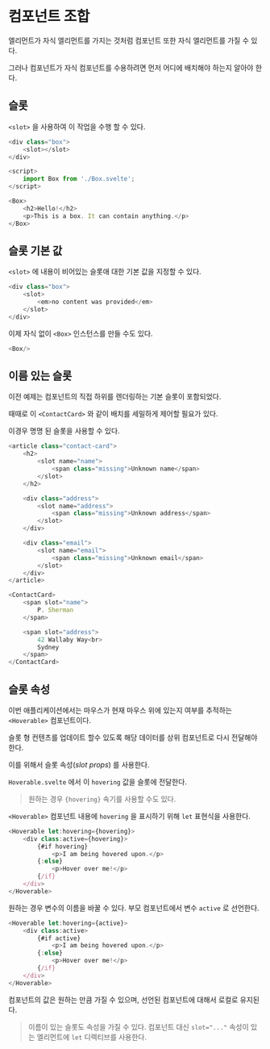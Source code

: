 # 컴포넌트 조합

엘리먼트가 자식 엘리먼트를 가지는 것처럼 컴포넌트 또한 자식 엘리먼트를 가질 수 있다.

그러나 컴포넌트가 자식 컴포넌트를 수용하려면 먼저 어디에 배치해야 하는지 알아야 한다.

## 슬롯

`<slot>` 을 사용하여 이 작업을 수행 할 수 있다.

```javascript
<div class="box">
    <slot></slot>
</div>
```

```javascript
<script>
    import Box from './Box.svelte';
</script>

<Box>
    <h2>Hello!</h2>
    <p>This is a box. It can contain anything.</p>
</Box>
```

## 슬롯 기본 값

`<slot>` 에 내용이 비어있는 슬롯애 대한 기본 값을 지정할 수 있다.

```javascript
<div class="box">
    <slot>
        <em>no content was provided</em>
    </slot>
</div>
```

이제 자식 없이 `<Box>` 인스턴스를 만들 수도 있다.

```javascript
<Box/>
```

## 이름 있는 슬롯

이전 예제는 컴포넌트의 직접 하위를 렌더링하는 기본 슬롯이 포함되었다.

때때로 이 `<ContactCard>` 와 같이 배치를 세밀하게 제어할 필요가 있다.

이경우 명명 된 슬롯을 사용할 수 있다.

```javascript
<article class="contact-card">
    <h2>
        <slot name="name">
            <span class="missing">Unknown name</span>
        </slot>
    </h2>

    <div class="address">
        <slot name="address">
            <span class="missing">Unknown address</span>
        </slot>
    </div>

    <div class="email">
        <slot name="email">
            <span class="missing">Unknown email</span>
        </slot>
    </div>
</article>
```

```javascript
<ContactCard>
    <span slot="name">
        P. Sherman
    </span>

    <span slot="address">
        42 Wallaby Way<br>
        Sydney
    </span>
</ContactCard>
```

## 슬롯 속성

이번 애플리케이션에서는 마우스가 현재 마우스 위에 있는지 여부를 추적하는 `<Hoverable>` 컴포넌트이다.

슬롯 형 컨텐츠를 업데이트 할수 있도록 해당 데이터를 상위 컴포넌트로 다시 전달해야한다.

이를 위해서 슬롯 속성(*slot props*) 를 사용한다.

`Hoverable.svelte` 에서 이 `hovering` 값을 슬롯에 전달한다.

> 원하는 경우 `{hovering}` 속기를 사용할 수도 있다.

`<Hoverable>` 컴포넌트 내용에 `hovering` 을 표시하기 위해 `let` 표현식을 사용한다.

```javascript
<Hoverable let:hovering={hovering}>
    <div class:active={hovering}>
        {#if hovering}
            <p>I am being hovered upon.</p>
        {:else}
            <p>Hover over me!</p>
        {/if}
    </div>
</Hoverable>
```

원하는 경우 변수의 이름을 바꿀 수 있다. 부모 컴포넌트에서 변수 `active` 로 선언한다.

```javascript
<Hoverable let:hovering={active}>
    <div class:active>
        {#if active}
            <p>I am being hovered upon.</p>
        {:else}
            <p>Hover over me!</p>
        {/if}
    </div>
</Hoverable>
```

컴포넌트의 값은 원하는 만큼 가질 수 있으며, 선언된 컴포넌트에 대해서 로컬로 유지된다.

> 이름이 있는 슬롯도 속성을 가질 수 있다. 컴포넌트 대신 `slot="..."` 속성이 있는 엘리먼트에 `let` 디렉티브를 사용한다.
